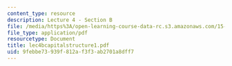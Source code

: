 ```yaml
---
content_type: resource
description: Lecture 4 - Section B
file: /media/https%3A/open-learning-course-data-rc.s3.amazonaws.com/15-402-finance-theory-ii-spring-2003/9febbe73939f812af3f3ab2701a8dff7_lec4bcapitalstructure1.pdf
file_type: application/pdf
resourcetype: Document
title: lec4bcapitalstructure1.pdf
uid: 9febbe73-939f-812a-f3f3-ab2701a8dff7
---
```

